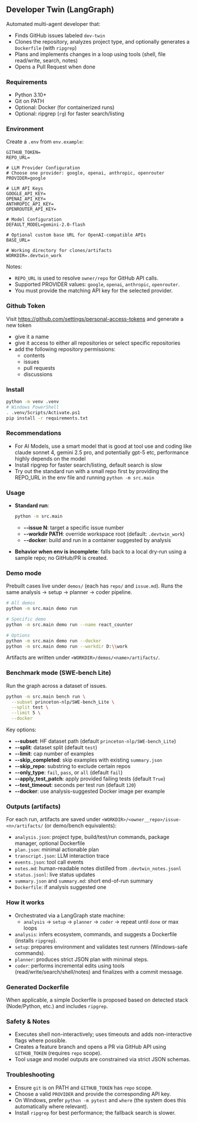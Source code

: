 ## Developer Twin (LangGraph)

Automated multi-agent developer that:

- Finds GitHub issues labeled `dev-twin`
- Clones the repository, analyzes project type, and optionally generates a `Dockerfile` (with `ripgrep`)
- Plans and implements changes in a loop using tools (shell, file read/write, search, notes)
- Opens a Pull Request when done

### Requirements

- Python 3.10+
- Git on PATH
- Optional: Docker (for containerized runs)
- Optional: ripgrep (`rg`) for faster search/listing

### Environment

Create a `.env` from `env.example`:

```
GITHUB_TOKEN=
REPO_URL=

# LLM Provider Configuration
# Choose one provider: google, openai, anthropic, openrouter
PROVIDER=google

# LLM API Keys
GOOGLE_API_KEY=
OPENAI_API_KEY=
ANTHROPIC_API_KEY=
OPENROUTER_API_KEY=

# Model Configuration
DEFAULT_MODEL=gemini-2.0-flash

# Optional custom base URL for OpenAI-compatible APIs
BASE_URL=

# Working directory for clones/artifacts
WORKDIR=.devtwin_work
```

Notes:
- `REPO_URL` is used to resolve `owner/repo` for GitHub API calls.
- Supported PROVIDER values: `google`, `openai`, `anthropic`, `openrouter`.
- You must provide the matching API key for the selected provider.

### Github Token
Visit https://github.com/settings/personal-access-tokens and generate a new token
 - give it a name
 - give it access to either all repositories or select specific repositories
 - add the following repository permissions:
    - contents
    - issues
    - pull requests
    - discussions

### Install

```bash
python -m venv .venv
# Windows PowerShell
. .venv/Scripts/Activate.ps1
pip install -r requirements.txt
```

### Recommendations
- For AI Models, use a smart model that is good at tool use and coding like claude sonnet 4, gemini 2.5 pro, and potentially gpt-5 etc, performance highly depends on the model
- Install ripgrep for faster search/listing, default search is slow
- Try out the standard run with a small repo first by providing the REPO_URL in the env file and running `python -m src.main`

### Usage

- **Standard run**:
  ```bash
  python -m src.main
  ```
  - **--issue N**: target a specific issue number
  - **--workdir PATH**: override workspace root (default: `.devtwin_work`)
  - **--docker**: build and run in a container suggested by analysis

- **Behavior when env is incomplete**: falls back to a local dry-run using a sample repo; no GitHub/PR is created.

### Demo mode

Prebuilt cases live under `demos/` (each has `repo/` and `issue.md`). Runs the same analysis → setup → planner → coder pipeline.

```bash
# All demos
python -m src.main demo run

# Specific demo
python -m src.main demo run --name react_counter

# Options
python -m src.main demo run --docker
python -m src.main demo run --workdir D:\\work
```

Artifacts are written under `<WORKDIR>/demos/<name>/artifacts/`.

### Benchmark mode (SWE-bench Lite)

Run the graph across a dataset of issues.

```bash
python -m src.main bench run \
  --subset princeton-nlp/SWE-bench_Lite \
  --split test \
  --limit 5 \
  --docker
```

Key options:
- **--subset**: HF dataset path (default `princeton-nlp/SWE-bench_Lite`)
- **--split**: dataset split (default `test`)
- **--limit**: cap number of examples
- **--skip_completed**: skip examples with existing `summary.json`
- **--skip_repo**: substring to exclude certain repos
- **--only_type**: `fail`, `pass`, or `all` (default `fail`)
- **--apply_test_patch**: apply provided failing tests (default `True`)
- **--test_timeout**: seconds per test run (default `120`)
- **--docker**: use analysis-suggested Docker image per example

### Outputs (artifacts)

For each run, artifacts are saved under `<WORKDIR>/<owner__repo>/issue-<n>/artifacts/` (or demo/bench equivalents):
- `analysis.json`: project type, build/test/run commands, package manager, optional Dockerfile
- `plan.json`: minimal actionable plan
- `transcript.json`: LLM interaction trace
- `events.json`: tool call events
- `notes.md`: human-readable notes distilled from `.devtwin_notes.jsonl`
- `status.jsonl`: live status updates
- `summary.json` and `summary.md`: short end-of-run summary
- `Dockerfile`: if analysis suggested one

### How it works

- Orchestrated via a LangGraph state machine:
  - `analysis` → `setup` → `planner` → `coder` → repeat until `done` or max loops
- `analysis`: infers ecosystem, commands, and suggests a Dockerfile (installs `ripgrep`).
- `setup`: prepares environment and validates test runners (Windows-safe commands).
- `planner`: produces strict JSON plan with minimal steps.
- `coder`: performs incremental edits using tools (read/write/search/shell/notes) and finalizes with a commit message.

### Generated Dockerfile

When applicable, a simple Dockerfile is proposed based on detected stack (Node/Python, etc.) and includes `ripgrep`.

### Safety & Notes

- Executes shell non-interactively; uses timeouts and adds non-interactive flags where possible.
- Creates a feature branch and opens a PR via GitHub API using `GITHUB_TOKEN` (requires `repo` scope).
- Tool usage and model outputs are constrained via strict JSON schemas.

### Troubleshooting

- Ensure `git` is on PATH and `GITHUB_TOKEN` has `repo` scope.
- Choose a valid `PROVIDER` and provide the corresponding API key.
- On Windows, prefer `python -m pytest` and `where` (the system does this automatically where relevant).
- Install `ripgrep` for best performance; the fallback search is slower.

